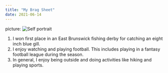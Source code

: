 ```yaml
---
title: "My Brag Sheet"
date: 2021-06-14
---
```

picture: ![Self portrait](https://user-images.githubusercontent.com/85238036/121966464-b696cc80-cd3c-11eb-8fc3-9cd5e81c83f3.jpg)
1. I won first place in an East Brunswick fishing derby for catching an eight inch blue gill.
2. I enjoy watching and playing football. This includes playing in a fantasy football league during the season.
3. In general, I enjoy being outside and doing activities like hiking and playing sports. 

